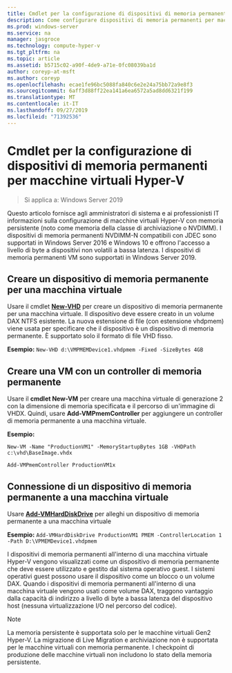 ```yaml
---
title: Cmdlet per la configurazione di dispositivi di memoria permanenti per macchine virtuali Hyper-V
description: Come configurare dispositivi di memoria permanenti per macchine virtuali Hyper-V
ms.prod: windows-server
ms.service: na
manager: jasgroce
ms.technology: compute-hyper-v
ms.tgt_pltfrm: na
ms.topic: article
ms.assetid: b5715c02-a90f-4de9-a71e-0fc08039ba1d
author: coreyp-at-msft
ms.author: coreyp
ms.openlocfilehash: ecae1fe96bc5088fa840c6e2e24a75bb72a9e8f3
ms.sourcegitcommit: 6aff3d88ff22ea141a6ea6572a5ad8dd6321f199
ms.translationtype: MT
ms.contentlocale: it-IT
ms.lasthandoff: 09/27/2019
ms.locfileid: "71392536"
---
```

# <a name="cmdlets-for-configuring-persistent-memory-devices-for-hyper-v-vms"></a>Cmdlet per la configurazione di dispositivi di memoria permanenti per macchine virtuali Hyper-V

>Si applica a: Windows Server 2019

Questo articolo fornisce agli amministratori di sistema e ai professionisti IT informazioni sulla configurazione di macchine virtuali Hyper-V con memoria persistente (noto come memoria della classe di archiviazione o NVDIMM). I dispositivi di memoria permanenti NVDIMM-N compatibili con JDEC sono supportati in Windows Server 2016 e Windows 10 e offrono l'accesso a livello di byte a dispositivi non volatili a bassa latenza. I dispositivi di memoria permanenti VM sono supportati in Windows Server 2019. 

## <a name="create-a-persistent-memory-device-for-a-vm"></a>Creare un dispositivo di memoria permanente per una macchina virtuale

Usare il cmdlet **[New-VHD](https://docs.microsoft.com/powershell/module/hyper-v/new-vhd?view=win10-ps)** per creare un dispositivo di memoria permanente per una macchina virtuale. Il dispositivo deve essere creato in un volume DAX NTFS esistente.  La nuova estensione di file (con estensione vhdpmem) viene usata per specificare che il dispositivo è un dispositivo di memoria permanente. È supportato solo il formato di file VHD fisso.

**Esempio:** `New-VHD d:\VMPMEMDevice1.vhdpmem -Fixed -SizeBytes 4GB`

## <a name="create-a-vm-with-a-persistent-memory-controller"></a>Creare una VM con un controller di memoria permanente



Usare il **cmdlet New-VM** per creare una macchina virtuale di generazione 2 con la dimensione di memoria specificata e il percorso di un'immagine di VHDX. Quindi, usare **Add-VMPmemController** per aggiungere un controller di memoria permanente a una macchina virtuale.

**Esempio:** 
    
    New-VM -Name "ProductionVM1" -MemoryStartupBytes 1GB -VHDPath c:\vhd\BaseImage.vhdx

    Add-VMPmemController ProductionVM1x

## <a name="attach-a-persistent-memory-device-to-a-vm"></a>Connessione di un dispositivo di memoria permanente a una macchina virtuale

Usare **[Add-VMHardDiskDrive](https://docs.microsoft.com/powershell/module/hyper-v/add-vmharddiskdrive?view=win10-ps)** per alleghi un dispositivo di memoria permanente a una macchina virtuale

**Esempio:** `Add-VMHardDiskDrive ProductionVM1 PMEM -ControllerLocation 1 -Path D:\VPMEMDevice1.vhdpmem`

I dispositivi di memoria permanenti all'interno di una macchina virtuale Hyper-V vengono visualizzati come un dispositivo di memoria permanente che deve essere utilizzato e gestito dal sistema operativo guest. I sistemi operativi guest possono usare il dispositivo come un blocco o un volume DAX. Quando i dispositivi di memoria permanenti all'interno di una macchina virtuale vengono usati come volume DAX, traggono vantaggio dalla capacità di indirizzo a livello di byte a bassa latenza del dispositivo host (nessuna virtualizzazione I/O nel percorso del codice). 

>[!NOTE] 
>La memoria persistente è supportata solo per le macchine virtuali Gen2 Hyper-V. La migrazione di Live Migration e archiviazione non è supportata per le macchine virtuali con memoria permanente. I checkpoint di produzione delle macchine virtuali non includono lo stato della memoria persistente. 